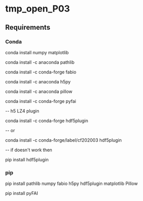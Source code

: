 # tmp_open_P03

## Requirements

### Conda
conda install numpy matplotlib

conda install -c anaconda pathlib

conda install -c conda-forge fabio

conda install -c anaconda h5py

conda install -c anaconda pillow

conda install -c conda-forge pyfai


--  h5 LZ4 plugin
  
conda install -c conda-forge hdf5plugin

--  or
  
conda install -c conda-forge/label/cf202003 hdf5plugin

--  if doesn't work then
  
pip install hdf5plugin


### pip

pip install pathlib numpy fabio h5py hdf5plugin matplotlib Pillow

pip install pyFAI
